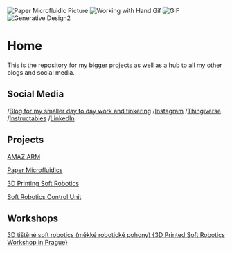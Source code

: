 
![Paper Microfluidic Picture](https://i.imgur.com/aXYnpVFs.jpg)
![Working with Hand Gif](http://i.imgur.com/esLJN8ms.gif)
![GIF](https://i.imgur.com/icnJ1S1s.gif)
![Generative Design2](http://i.imgur.com/mAoOE3js.jpg)

# Home
This is the repository for my bigger projects as well as a hub to all my other blogs and social media. 
## Social Media
/[Blog for my smaller day to day work and tinkering](http://nwlauer.tumblr.com/)
/[Instagram](http://www.instagram.com/nwlauer/)
/[Thingiverse](http://www.thingiverse.com/nwlauer/designs)
/[Instructables](http://www.instructables.com/member/nwlauer/)
/[LinkedIn](http://www.linkedin.com/in/nwilliamlauer/)
## Projects
[AMAZ ARM](AMAZArm.md)

[Paper Microfluidics](PaperMicrofluidics.md)

[3D Printing Soft Robotics](3DPrintedSoftRobots.md)

[Soft Robotics Control Unit](SRCU.md)

## Workshops

[3D tištěné soft robotics (měkké robotické pohony) {3D Printed Soft Robotics Workshop in Prague}](PragueWorkshop.md)
